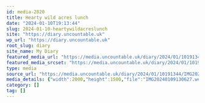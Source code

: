 ```yaml
---
id: media-2820
title: Hearty wild acres lunch
date: "2024-01-10T19:13:44"
slug: 2024-01-10-heartywildacreslunch
site: "https://diary.uncountable.uk"
wp_url: "https://diary.uncountable.uk"
root_slug: diary
site_name: My Diary
featured_media_url: "https://media.uncountable.uk/diary/2024/01/10191344/IMG20240109130627.webp"
featured_media_srcset: "https://media.uncountable.uk/diary/2024/01/10191344/IMG20240109130627-300x225.webp 300w, https://media.uncountable.uk/diary/2024/01/10191344/IMG20240109130627-1024x768.webp 1024w, https://media.uncountable.uk/diary/2024/01/10191344/IMG20240109130627-150x150.webp 150w, https://media.uncountable.uk/diary/2024/01/10191344/IMG20240109130627-640x480.webp 640w, https://media.uncountable.uk/diary/2024/01/10191344/IMG20240109130627.webp 2000w"
type: media
source_url: "https://media.uncountable.uk/diary/2024/01/10191344/IMG20240109130627.webp"
media_details: {"width":2000,"height":1500,"file":"IMG20240109130627.webp","filesize":197594,"sizes":{"medium":{"file":"IMG20240109130627-300x225.webp","width":300,"height":225,"filesize":17784,"mime_type":"image/webp","source_url":"https://media.uncountable.uk/diary/2024/01/10191344/IMG20240109130627-300x225.webp"},"large":{"file":"IMG20240109130627-1024x768.webp","width":1024,"height":768,"filesize":104838,"mime_type":"image/webp","source_url":"https://media.uncountable.uk/diary/2024/01/10191344/IMG20240109130627-1024x768.webp"},"thumbnail":{"file":"IMG20240109130627-150x150.webp","width":150,"height":150,"filesize":7308,"mime_type":"image/webp","source_url":"https://media.uncountable.uk/diary/2024/01/10191344/IMG20240109130627-150x150.webp"},"mobwidth":{"file":"IMG20240109130627-640x480.webp","width":640,"height":480,"filesize":53272,"mime_type":"image/webp","source_url":"https://media.uncountable.uk/diary/2024/01/10191344/IMG20240109130627-640x480.webp"},"full":{"file":"IMG20240109130627.webp","width":2000,"height":1500,"mime_type":"image/webp","source_url":"https://media.uncountable.uk/diary/2024/01/10191344/IMG20240109130627.webp"}},"image_meta":{"aperture":"0","credit":"","camera":"","caption":"","created_timestamp":"0","copyright":"","focal_length":"0","iso":"0","shutter_speed":"0","title":"","orientation":"0","keywords":[]}}
category: []
tag: []
---
```


